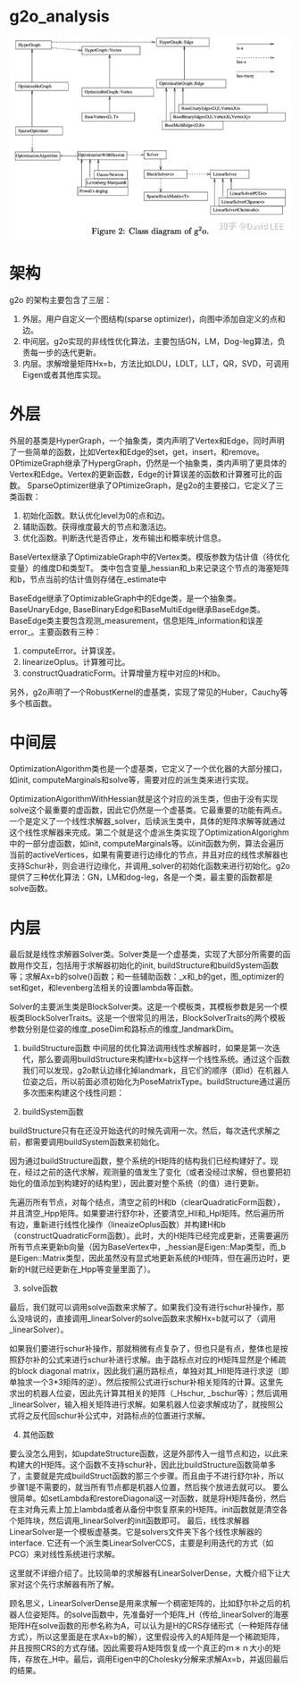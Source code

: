 # g2o_analysis
![g2o](https://raw.githubusercontent.com/zouyajing/g2o_analysis/main/v2-fb35b76967fb6a81bdb35b17aa334d26_r.jpeg 'g2o')

# 架构
g2o 的架构主要包含了三层：
1. 外层。用户自定义一个图结构(sparse optimizer)，向图中添加自定义的点和边。
2. 中间层。g2o实现的非线性优化算法，主要包括GN，LM，Dog-leg算法，负责每一步的迭代更新。
3. 内层。求解增量矩阵Hx=b，方法比如LDU，LDLT，LLT，QR，SVD，可调用Eigen或者其他库实现。

# 外层
外层的基类是HyperGraph，一个抽象类，类内声明了Vertex和Edge，同时声明了一些简单的函数，比如Vertex和Edge的set，get，insert，和remove。
OPtimizeGraph继承了HypergGraph，仍然是一个抽象类，类内声明了更具体的Vertex和Edge。Vertex的更新函数，Edge的计算误差的函数和计算雅可比的函数。
SparseOptimizer继承了OPtimizeGraph，是g2o的主要接口，它定义了三类函数：
1. 初始化函数。默认优化level为0的点和边。
2. 辅助函数。获得维度最大的节点和激活边。
3. 优化函数。判断迭代是否停止，发布输出和概率统计信息。

BaseVertex继承了OptimizableGraph中的Vertex类。模版参数为估计值（待优化变量）的维度D和类型T。
类中包含变量_hessian和_b来记录这个节点的海塞矩阵和b，节点当前的估计值则存储在_estimate中

BaseEdge继承了OptimizableGraph中的Edge类，是一个抽象类。BaseUnaryEdge, BaseBinaryEdge和BaseMultiEdge继承BaseEdge类。
BaseEdge类主要包含观测_measurement，信息矩阵_information和误差error_。主要函数有三种：
1. computeError。计算误差。
2. linearizeOplus。计算雅可比。
3. constructQuadraticForm。计算增量方程中对应的H和b。

另外，g2o声明了一个RobustKernel的虚基类，实现了常见的Huber，Cauchy等多个核函数。

# 中间层
OptimizationAlgorithm类也是一个虚基类，它定义了一个优化器的大部分接口，如init, computeMarginals和solve等，需要对应的派生类来进行实现。

OptimizationAlgorithmWithHessian就是这个对应的派生类，但由于没有实现solve这个最重要的虚函数，因此它仍然是一个虚基类。它最重要的功能有两点。一个是定义了一个线性求解器_solver，后续派生类中，具体的矩阵求解等就通过这个线性求解器来完成。第二个就是这个虚派生类实现了OptimizationAlgorighm中的一部分虚函数，如init, computeMarginals等。以init函数为例，算法会遍历当前的activeVertices，如果有需要进行边缘化的节点，并且对应的线性求解器也支持Schur补，则会进行边缘化，并调用_solver的初始化函数来进行初始化。g2o提供了三种优化算法：GN，LM和dog-leg，各是一个类，最主要的函数都是solve函数。

# 内层
最后就是线性求解器Solver类。Solver类是一个虚基类，实现了大部分所需要的函数用作交互，包括用于求解器初始化的init, buildStructure和buildSystem函数等；求解Ax=b的solve()函数；和一些辅助函数：_x和_b的get，图_optimizer的set和get，和levenberg法相关的设置lambda等函数。

Solver的主要派生类是BlockSolver类。这是一个模板类，其模板参数是另一个模板类BlockSolverTraits。这是一个很常见的用法，BlockSolverTraits的两个模板参数分别是位姿的维度_poseDim和路标点的维度_landmarkDim。

1. buildStructure函数
中间层的优化算法调用线性求解器时，如果是第一次迭代，那么要调用buildStructure来构建Hx=b这样一个线性系统。通过这个函数我们可以发现，g2o默认边缘化掉landmark，且它们的顺序（即id）在机器人位姿之后，所以前面必须初始化为PoseMatrixType。buildStructure通过遍历多次图来构建这个线性问题：

2. buildSystem函数

buildStructure只有在还没开始迭代的时候先调用一次。然后，每次迭代求解之前，都需要调用buildSystem函数来初始化。

因为通过buildStructure函数，整个系统的H矩阵的结构我们已经构建好了。现在，经过之前的迭代求解，观测量的值发生了变化（或者没经过求解，但也要把初始化的值添加到构建好的结构里），因此要对整个系统（的值）进行更新。

先遍历所有节点，对每个结点，清空之前的H和b（clearQuadraticForm函数），并且清空_Hpp矩阵。如果要进行舒尔补，还要清空_Hll和_Hpl矩阵。然后遍历所有边，重新进行线性化操作（lineaizeOplus函数）并构建H和b（constructQuadraticForm函数）。此时，大的H矩阵已经完成更新，还需要遍历所有节点来更新b向量（因为BaseVertex中，_hessian是Eigen::Map类型，而_b是Eigen::Matrix类型，因此虽然没有显式地更新系统的H矩阵，但在遍历边时，更新的H就已经更新在_Hpp等变量里面了）。


3. solve函数

最后，我们就可以调用solve函数来求解了。如果我们没有进行schur补操作，那么没啥说的，直接调用_linearSolver的solve函数来求解Hx=b就可以了（调用_linearSolver）。

如果我们要进行schur补操作，那就稍微有点复杂了，但也只是有点，整体也是按照舒尔补的公式来进行schur补进行求解。由于路标点对应的H矩阵显然是个稀疏的block diagonal matrix，因此我们遍历路标点，单独对其_Hll矩阵进行求逆（即单独求一个3*3矩阵的逆）。然后按照公式进行schur补相关矩阵的计算。这里先求出的机器人位姿，因此先计算其相关的矩阵（_Hschur, _bschur等）；然后调用_linearSolver，输入相关矩阵进行求解。如果机器人位姿求解成功了，就按照公式将之反代回schur补公式中，对路标点的位置进行求解。

4. 其他函数

要么没怎么用到，如updateStructure函数，这是外部传入一组节点和边，以此来构建大的H矩阵。这个函数不支持schur补，因此比buildStructure函数简单多了，主要就是完成buildStruct函数的那三个步骤。而且由于不进行舒尔补，所以步骤1是不需要的，就当所有节点都是机器人位置，然后挨个放进去就可以。
要么很简单。如setLambda和restoreDiagonal这一对函数，就是将H矩阵备份，然后在主对角元素上加上lambda或者从备份中恢复原来的H矩阵。init函数就是清空各个矩阵块，然后调用_linearSolver的init函数即可。
最后，线性求解器LinearSolver是一个模板虚基类。它是solvers文件夹下各个线性求解器的interface. 它还有一个派生类LinearSolverCCS，主要是利用迭代的方式（如PCG）来对线性系统进行求解。

这里就不详细介绍了。比较简单的求解器有LinearSolverDense，大概介绍下让大家对这个先行求解器有所了解。

顾名思义，LinearSolverDense是用来求解一个稠密矩阵的，比如舒尔补之后的机器人位姿矩阵。的solve函数中，先准备好一个矩阵_H（传给_linearSolver的海塞矩阵H在solve函数的形参名称为A，可以认为是H的CRS存储形式（一种矩阵存储方式），所以这里面是在求Ax=b的解），这里假设传入的A矩阵是一个稀疏矩阵，并且按照CRS的方式存储。因此需要将A矩阵恢复成一个真正的ｍ＊ｎ大小的矩阵，存放在_H中。最后，调用Eigen中的Cholesky分解来求解Ax=b，并返回最后的结果。


